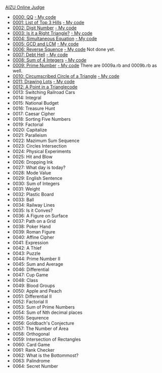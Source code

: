[AIZU Online Judge](http://judge.u-aizu.ac.jp/onlinejudge/index.jsp)

- [0000: QQ](http://judge.u-aizu.ac.jp/onlinejudge/description.jsp?id=0000) [- My code](https://github.com/shinokada/aoj/blob/master/lib/0000.rb)
- [0001: List of Top 3 Hills](http://judge.u-aizu.ac.jp/onlinejudge/description.jsp?id=0001) [- My code](https://github.com/shinokada/aoj/blob/master/lib/0001.rb)
- [0002: Digit Number](http://judge.u-aizu.ac.jp/onlinejudge/description.jsp?id=0002) [- My code](https://github.com/shinokada/aoj/blob/master/lib/0002.rb)
- [0003: Is it a Right Triangle?](http://judge.u-aizu.ac.jp/onlinejudge/description.jsp?id=0003) [- My code](https://github.com/shinokada/aoj/blob/master/lib/0003.rb)
- [0004: Simultaneous Equation](http://judge.u-aizu.ac.jp/onlinejudge/description.jsp?id=0004) [- My code](https://github.com/shinokada/aoj/blob/master/lib/0004.rb)
- [0005: GCD and LCM](http://judge.u-aizu.ac.jp/onlinejudge/description.jsp?id=0005) [- My code](https://github.com/shinokada/aoj/blob/master/lib/0005.rb)
- [0006: Reverse Squence](http://judge.u-aizu.ac.jp/onlinejudge/description.jsp?id=0006) [- My code](https://github.com/shinokada/aoj/blob/master/lib/0006.rb) Not done yet.
- [0007: Debt Hell](http://judge.u-aizu.ac.jp/onlinejudge/description.jsp?id=0007) [- My code](https://github.com/shinokada/aoj/blob/master/lib/0007.rb)
- [0008: Sum of 4 Integers](http://judge.u-aizu.ac.jp/onlinejudge/description.jsp?id=0008) [- My code](https://github.com/shinokada/aoj/blob/master/lib/0008.rb)
- [0009: Prime Number](http://judge.u-aizu.ac.jp/onlinejudge/description.jsp?id=0009) [- My code](https://github.com/shinokada/aoj/blob/master/lib/0009.rb) There are 0009a.rb and 0009b.rb as well.
- [0010: Circumscribed Circle of a Triangle](http://judge.u-aizu.ac.jp/onlinejudge/description.jsp?id=0010) [- My code](https://github.com/shinokada/aoj/blob/master/lib/0010.rb)
- [0011: Drawing Lots](http://judge.u-aizu.ac.jp/onlinejudge/description.jsp?id=0011) [- My code](https://github.com/shinokada/aoj/blob/master/lib/0011.rb)
- [0012: A Point in a Triangle](http://judge.u-aizu.ac.jp/onlinejudge/description.jsp?id=0012)[code](https://github.com/shinokada/aoj/blob/master/lib/0012.rb)
- 0013: Switching Railroad Cars
- 0014: Integral
- 0015: National Budget
- 0016: Treasure Hunt
- 0017: Caesar Cipher
- 0018: Sorting Five Numbers
- 0019: Factorial
- 0020: Capitalize
- 0021: Paralleism
- 0022: Mazimum Sum Sequence
- 0023: Circles Intersection
- 0024: Physical Experiments
- 0025: Hit and Blow
- 0026: Dropping Ink
- 0027: What day is today?
- 0028: Mode Value
- 0029: English Sentence
- 0030: Sum of Integers
- 0031: Weight
- 0032: Plastic Board
- 0033: Ball
- 0034: Railway Lines
- 0035: Is it Conves?
- 0036: A Figure on Surface
- 0037: Path on a Grid
- 0038: Poker Hand
- 0039: Roman Figure
- 0040: Affine Cipher
- 0041: Expression
- 0042: A Thief
- 0043: Puzzle
- 0044: Prime Number II
- 0045: Sum and Average
- 0046: Differential
- 0047: Cup Game
- 0048: Class
- 0049: Blood Groups
- 0050: Apple and Peach
- 0051: Differential II
- 0052: Factorial II
- 0053: Sum of Prime Numbers
- 0054: Sum of Nth decimal places
- 0055: Sequrence
- 0056: Goldbach's Conjecture
- 0057: The Number of Area
- 0058: Orthogonal
- 0059: Intersection of Rectangles
- 0060: Card Game
- 0061: Rank Checker
- 0062: What is the Bottommost?
- 0063: Palindrome
- 0064: Secret Number
